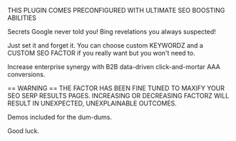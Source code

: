 THIS PLUGIN COMES PRECONFIGURED WITH ULTIMATE SEO BOOSTING ABILITIES

Secrets Google never told you!  Bing revelations you always suspected!

Just set it and forget it.  You can choose custom KEYWORDZ and a CUSTOM SEO FACTOR if you really want but you won't need to.

Increase enterprise synergy with B2B data-driven click-and-mortar AAA conversions.

== WARNING ==
THE FACTOR HAS BEEN FINE TUNED TO MAXIFY YOUR SEO SERP RESULTS PAGES.  INCREASING OR DECREASING FACTORZ WILL RESULT IN UNEXPECTED, UNEXPLAINABLE OUTCOMES.

Demos included for the dum-dums.

Good luck.